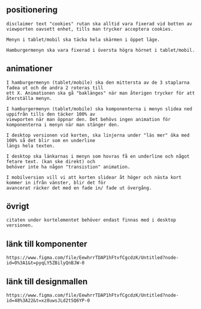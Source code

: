 ## positionering
    disclaimer text "cookies" rutan ska alltid vara fixerad vid botten av viewporten oavsett enhet, tills man trycker acceptera cookies.
    
    Menyn i tablet/mobil ska täcka hela skärmen i öppet läge.
    
    Hamburgermenyn ska vara fixerad i översta högra hörnet i tablet/mobil. 

## animationer
    I hamburgermenyn (tablet/mobile) ska den mittersta av de 3 staplarna fadea ut och de andra 2 roteras till  
    ett X. Animationen ska gå "baklänges" när man återigen trycker för att återställa menyn.
    
    I hamburgermenyn (tablet/mobile) ska komponenterna i menyn slidea ned uppifrån tills den täcker 100% av 
    viewporten när man öppnar den. Det behövs ingen animation för komponenterna i menyn när man stänger den. 

    I desktop versionen vid korten, ska linjerna under "läs mer" öka med 100% så det blir som en underline 
    längs hela texten.

    I desktop ska länkarnas i menyn som hovras få en underline och något fetare text. (kan ske direkt) och 
    behöver inte ha någon "transistion" animation. 

    I mobilversion vill vi att korten slidear åt höger och nästa kort kommer in ifrån vänster, blir det för 
    avancerat räcker det med en fade in/ fade ut övergång.

## övrigt
    citaten under kortelementet behöver endast finnas med i desktop versionen. 

## länk till komponenter
    https://www.figma.com/file/EewhrrTDAP1hFtvfCgcdzK/Untitled?node-id=0%3A1&t=pyqLY5ZBilyQnBJW-0

## länk till designmallen
    https://www.figma.com/file/EewhrrTDAP1hFtvfCgcdzK/Untitled?node-id=48%3A22&t=xz8uwsJLd2tSQ6YP-0

